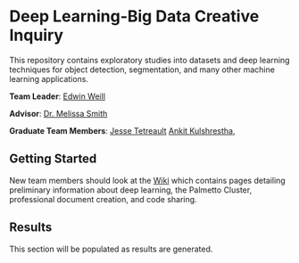 # Deep Learning-Big Data Creative Inquiry

This repository contains exploratory studies into datasets and deep learning techniques for object detection, segmentation, and many other machine learning applications.

**Team Leader**:
	[Edwin Weill](<mailto:eweill@g.clemson.edu>)

**Advisor**: 
	[Dr. Melissa Smith](<mailto:smithmc@clemson.edu>)

**Graduate Team Members**:
	[Jesse Tetreault](<mailto:jtetrea@g.clemson.edu>)
	[Ankit Kulshrestha](<mailto:akulshr@g.clemson.edu>),

## Getting Started

New team members should look at the [Wiki](https://github.com/CUFCTL/dlbd-ci/wiki) which contains pages detailing preliminary information about deep learning, the Palmetto Cluster, professional document creation, and code sharing.

## Results

This section will be populated as results are generated.
